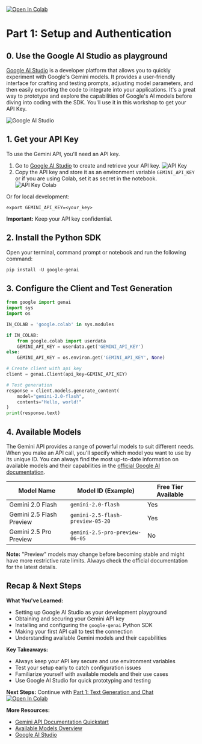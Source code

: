  [![Open In Colab](https://colab.research.google.com/assets/colab-badge.svg)](https://colab.research.google.com/github/philschmid/gemini-2.5-ai-engineering-workshop/blob/main/notebooks/00-setup-and-authentication.ipynb)

# Part 1: Setup and Authentication

## 0. Use the Google AI Studio as playground

[Google AI Studio](https://aistudio.google.com/) is a developer platform that allows you to quickly experiment with Google's Gemini models. It provides a user-friendly interface for crafting and testing prompts, adjusting model parameters, and then easily exporting the code to integrate into your applications. It's a great way to prototype and explore the capabilities of Google's AI models before diving into coding with the SDK. You'll use it in this workshop to get your API Key.

![Google AI Studio](https://github.com/philschmid/gemini-2.5-ai-engineering-workshop/blob/main/assets/1-0-ai-studio.png?raw=1)

## 1. Get your API Key

To use the Gemini API, you'll need an API key.

1. Go to [Google AI Studio](https://aistudio.google.com/apikey) to create and retrieve your API key.
![API Key](https://github.com/philschmid/gemini-2.5-ai-engineering-workshop/blob/main/assets/1-1-api-key.png?raw=1)
2. Copy the API key and store it as an environment variable `GEMINI_API_KEY` or if you are using Colab, set it as secret in the notebook.
![API Key Colab](https://github.com/philschmid/gemini-2.5-ai-engineering-workshop/blob/main/assets/1-2-secrets.png?raw=1)

Or for local development:

```
export GEMINI_API_KEY=<your_key>
```

**Important:** Keep your API key confidential.

## 2. Install the Python SDK

Open your terminal, command prompt or notebook and run the following command:


```python
pip install -U google-genai
```

## 3. Configure the Client and Test Generation


```python
from google import genai
import sys
import os

IN_COLAB = 'google.colab' in sys.modules

if IN_COLAB:
    from google.colab import userdata
    GEMINI_API_KEY = userdata.get('GEMINI_API_KEY')
else:
    GEMINI_API_KEY = os.environ.get('GEMINI_API_KEY', None)

# Create client with api key
client = genai.Client(api_key=GEMINI_API_KEY)

# Test generation
response = client.models.generate_content(
    model="gemini-2.0-flash",
    contents="Hello, world!"
)
print(response.text)
```

## 4. Available Models

The Gemini API provides a range of powerful models to suit different needs. When you make an API call, you'll specify which model you want to use by its unique ID. You can always find the most up-to-date information on available models and their capabilities in the [official Google AI documentation](https://ai.google.dev/gemini-api/docs/models).


| Model Name                     | Model ID (Example)                   | Free Tier Available |
| ------------------------------ | ------------------------------------ | ------------------- | 
| Gemini 2.0 Flash               | `gemini-2.0-flash`                   | Yes                 | 
| Gemini 2.5 Flash Preview       | `gemini-2.5-flash-preview-05-20`     | Yes                 |
| Gemini 2.5 Pro Preview         | `gemini-2.5-pro-preview-06-05`       | No                  |

**Note:** "Preview" models may change before becoming stable and might have more restrictive rate limits. Always check the official documentation for the latest details.

## Recap & Next Steps

**What You've Learned:**
- Setting up Google AI Studio as your development playground
- Obtaining and securing your Gemini API key
- Installing and configuring the `google-genai` Python SDK
- Making your first API call to test the connection
- Understanding available Gemini models and their capabilities

**Key Takeaways:**
- Always keep your API key secure and use environment variables
- Test your setup early to catch configuration issues
- Familiarize yourself with available models and their use cases
- Use Google AI Studio for quick prototyping and testing

**Next Steps:** Continue with [Part 1: Text Generation and Chat](https://github.com/philschmid/gemini-2.5-ai-engineering-workshop/blob/main/notebooks/01-text-generation-and-chat.ipynb) [![Open In Colab](https://colab.research.google.com/assets/colab-badge.svg)](https://colab.research.google.com/github/philschmid/gemini-2.5-ai-engineering-workshop/blob/main/notebooks/01-text-generation-and-chat.ipynb)

**More Resources:**
- [Gemini API Documentation Quickstart](https://ai.google.dev/gemini-api/docs/quickstart?lang=python)
- [Available Models Overview](https://ai.google.dev/gemini-api/docs/models)
- [Google AI Studio](https://aistudio.google.com/)
